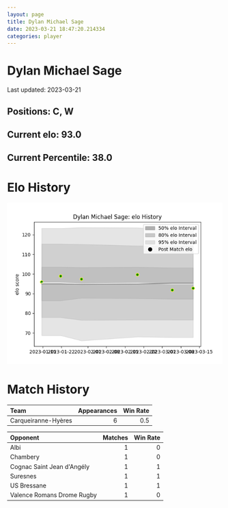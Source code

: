```yaml
---  
layout: page  
title: Dylan Michael Sage  
date: 2023-03-21 18:47:20.214334  
categories: player  
---
```

# Dylan Michael Sage


Last updated: 2023-03-21
## Positions: C, W

## Current elo: 93.0

## Current Percentile: 38.0

# Elo History


![elo history](history_DylanMichaelSage.png)
# Match History


| Team                |   Appearances |   Win Rate |
|:--------------------|--------------:|-----------:|
| Carqueiranne-Hyères |             6 |        0.5 |

| Opponent                   |   Matches |   Win Rate |
|:---------------------------|----------:|-----------:|
| Albi                       |         1 |          0 |
| Chambery                   |         1 |          0 |
| Cognac Saint Jean d'Angély |         1 |          1 |
| Suresnes                   |         1 |          1 |
| US Bressane                |         1 |          1 |
| Valence Romans Drome Rugby |         1 |          0 |